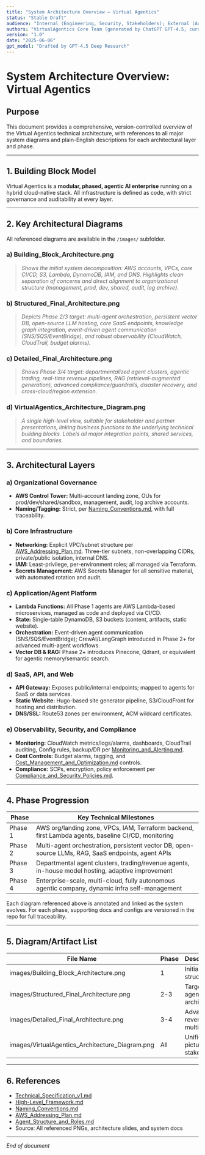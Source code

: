```yaml
---
title: "System Architecture Overview – Virtual Agentics"
status: "Stable Draft"
audience: "Internal (Engineering, Security, Stakeholders); External (Auditors, Partners)"
authors: "VirtualAgentics Core Team (generated by ChatGPT GPT-4.5, curated by Ben)"
version: "1.0"
date: "2025-06-06"
gpt_model: "Drafted by GPT-4.5 Deep Research"
---
```


# System Architecture Overview: Virtual Agentics

## Purpose

This document provides a comprehensive, version-controlled overview of the Virtual Agentics technical architecture, with references to all major system diagrams and plain-English descriptions for each architectural layer and phase.

---

## 1. Building Block Model

Virtual Agentics is a **modular, phased, agentic AI enterprise** running on a hybrid cloud-native stack. All infrastructure is defined as code, with strict governance and auditability at every layer.

---

## 2. Key Architectural Diagrams

All referenced diagrams are available in the `/images/` subfolder.

### a) **Building_Block_Architecture.png**
> *Shows the initial system decomposition: AWS accounts, VPCs, core CI/CD, S3, Lambda, DynamoDB, IAM, and DNS. Highlights clean separation of concerns and direct alignment to organizational structure (management, prod, dev, shared, audit, log archive).*

### b) **Structured_Final_Architecture.png**
> *Depicts Phase 2/3 target: multi-agent orchestration, persistent vector DB, open-source LLM hosting, core SaaS endpoints, knowledge graph integration, event-driven agent communication (SNS/SQS/EventBridge), and robust observability (CloudWatch, CloudTrail, budget alarms).*

### c) **Detailed_Final_Architecture.png**
> *Shows Phase 3/4 target: departmentalized agent clusters, agentic trading, real-time revenue pipelines, RAG (retrieval-augmented generation), advanced compliance/guardrails, disaster recovery, and cross-cloud/region extension.*

### d) **VirtualAgentics_Architecture_Diagram.png**
> *A single high-level view, suitable for stakeholder and partner presentations, linking business functions to the underlying technical building blocks. Labels all major integration points, shared services, and boundaries.*

---

## 3. Architectural Layers

### a) Organizational Governance

- **AWS Control Tower:** Multi-account landing zone, OUs for prod/dev/shared/sandbox, management, audit, log archive accounts.
- **Naming/Tagging:** Strict, per [Naming_Conventions.md](Naming_Conventions.md), with full traceability.

### b) Core Infrastructure

- **Networking:** Explicit VPC/subnet structure per [AWS_Addressing_Plan.md](AWS_Addressing_Plan.md). Three-tier subnets, non-overlapping CIDRs, private/public isolation, internal DNS.
- **IAM:** Least-privilege, per-environment roles; all managed via Terraform.
- **Secrets Management:** AWS Secrets Manager for all sensitive material, with automated rotation and audit.

### c) Application/Agent Platform

- **Lambda Functions:** All Phase 1 agents are AWS Lambda-based microservices, managed as code and deployed via CI/CD.
- **State:** Single-table DynamoDB, S3 buckets (content, artifacts, static website).
- **Orchestration:** Event-driven agent communication (SNS/SQS/EventBridge); CrewAI/LangGraph introduced in Phase 2+ for advanced multi-agent workflows.
- **Vector DB & RAG:** Phase 2+ introduces Pinecone, Qdrant, or equivalent for agentic memory/semantic search.

### d) SaaS, API, and Web

- **API Gateway:** Exposes public/internal endpoints; mapped to agents for SaaS or data services.
- **Static Website:** Hugo-based site generator pipeline, S3/CloudFront for hosting and distribution.
- **DNS/SSL:** Route53 zones per environment, ACM wildcard certificates.

### e) Observability, Security, and Compliance

- **Monitoring:** CloudWatch metrics/logs/alarms, dashboards, CloudTrail auditing, Config rules, backup/DR per [Monitoring_and_Alerting.md](Monitoring_and_Alerting.md).
- **Cost Controls:** Budget alarms, tagging, and [Cost_Management_and_Optimization.md](Cost_Management_and_Optimization.md) controls.
- **Compliance:** SCPs, encryption, policy enforcement per [Compliance_and_Security_Policies.md](Compliance_and_Security_Policies.md).

---

## 4. Phase Progression

| Phase   | Key Technical Milestones                                                                             |
|---------|-----------------------------------------------------------------------------------------------------|
| Phase 1 | AWS org/landing zone, VPCs, IAM, Terraform backend, first Lambda agents, baseline CI/CD, monitoring |
| Phase 2 | Multi-agent orchestration, persistent vector DB, open-source LLMs, RAG, SaaS endpoints, agent APIs  |
| Phase 3 | Departmental agent clusters, trading/revenue agents, in-house model hosting, adaptive improvement   |
| Phase 4 | Enterprise-scale, multi-cloud, fully autonomous agentic company, dynamic infra self-management      |

Each diagram referenced above is annotated and linked as the system evolves. For each phase, supporting docs and configs are versioned in the repo for full traceability.

---

## 5. Diagram/Artifact List

| File Name                                | Phase | Description/Usage                            |
|------------------------------------------|-------|----------------------------------------------|
| images/Building_Block_Architecture.png   | 1     | Initial AWS/infra structure                  |
| images/Structured_Final_Architecture.png | 2-3   | Target multi-agent, RAG, SaaS architecture   |
| images/Detailed_Final_Architecture.png   | 3-4   | Advanced, revenue-ready, multi-cloud design  |
| images/VirtualAgentics_Architecture_Diagram.png | All | Unified “big picture” for stakeholders      |

---

## 6. References

- [Technical_Specification_v1.md](Technical_Specification_v1.md)
- [High-Level_Framework.md](High-Level_Framework.md)
- [Naming_Conventions.md](Naming_Conventions.md)
- [AWS_Addressing_Plan.md](AWS_Addressing_Plan.md)
- [Agent_Structure_and_Roles.md](Agent_Structure_and_Roles.md)
- Source: All referenced PNGs, architecture slides, and system docs

---

*End of document*
